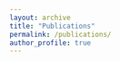 ```yaml
---
layout: archive
title: "Publications"
permalink: /publications/
author_profile: true
---
```


<!-- <span style="color:black; font-family:Georgia;">Most recent publication updates can be found on my <a style ="color:#800080;" href=""><em>[Google Scholar]</em></a> profile.</span> -->

<!-- ## 2023 -->
<!-- --------- -->
<!-- 📃 -->
<!-- Paper 01 -->
<!-- ### Accepted ✔️-->
<!-- ### Presented
---------
📃 <span style="color:#7D6E83;font-family:Trebuchet MS;">**Bengali News Abstractive Summarization: T5 Transformer and Hybrid Approach**</span><br>
<span style="color:black;font-family:Georgia">
	Khan Md Hasib, Md. Atiqur Rahman, <strong style="color:black">Mustavi Ibne Masum</strong>,  Friso De Boer, Sami Azam and Asif Kari, [DICTA 2023](https://www.dictaconference.org/)
</span>
<br> -->
<!-- 
[[<span style ="color:red"><font size="3">PDF</font></span>](
	 paper link 
		)] [[<span style ="color:red"><font size="3">Code & Dataset</font></span>](
		 git link
		)] [[<span style ="color:red"><font size="3">Presentation</font></span>](
			git file link 
			)]  -->
<!-- [<a style="color:red;" href="#" onclick="$('#dicta2023_abstract').toggle();return false;"><font size="3">Abstract</font></a>] -->
<!-- [<a style="color:red;" href="#" onclick="$('#dicta2023_bib').toggle();return false;"><font size="3">Citation bib</font></a>] -->
<!-- <div id="dicta2023_bib" class="bib" style="display:none;">
	<pre>
	@inproceedings{inproceedings,
	author = {Hasib, Khan and Rahman, Md. Atiqur and Masum, Mustavi Ibne and De Boer, Friso and Azam, Sami and Karim, Asif},
	year = {2023},
	month = {11},
	pages = {},
	title = {Bengali News Abstractive Summarization: T5 Transformer and Hybrid Approach}
	}
	</pre>
</div>

<div id="dicta2023_abstract" class="abstract" style="display:none;">
	<p style="text-align:justify; color:black;font-family:Monaco;"> 
		<font size="3">
			In today's fast-paced world, everyone wants things to happen quickly. Thanks to the internet, news spreads super fast. But not all news is important. News summarization helps by giving a short version of each news story, so readers can easily figure out what type of news they want to read. There are two main types of summarization: Abstractive Text Summarization and Extractive Text Summarization. The process of abstractive text summarization is much more complex than that of extractive text summarization. This study proposes a model for generating extractive summaries, which are then utilized as input to generate abstractive summaries. The model uses the Bengali Text Summarization (BenSumm) model for extractive summarization and the Bangla Text-to-Text Transfer Transformer (BanlaT5) for abstractive summarization. The research also compares summarization acquired straight from the BanglaT5 model with summarization obtained via the proposed model. Abstractive summarization in the Bengali language has been accomplished using the Text-to-Text Transfer Transformer(T5) in this research. Although abstractive summarization of the Bengali language has been accomplished over the years using a variety of techniques, the field of using T5 in this field has only recently been discovered, and there is still a wide range of opportunities to be explored. The study has achieved promising results.
		</font>
	</p>
</div> 

📃 <span style="font-family:Trebuchet MS;color:#7D6E83">**Bengali Image Captioning Using Vision Encoder-Decoder Model**</span><br>
<span style="color:black;font-family:Georgia">
	Tajrian Islam Ishan, Abdullah Al Noman, Raisa Rokib, <strong style="color:black">Mustavi Ibne Masum</strong>, Sifat Ahmed, Faisal Muhammad Shah, [ICCIT 2023](https://iccit.org.bd/2023/)
</span><br> -->
<!--  [[<span style ="color:red"><font size="3">PDF</font></span>]( 
	 paper link
	)] [[<span style ="color:red"><font size="3">Code & Dataset</font></span>](
		 git link 
		)] [[<span style ="color:red"><font size="3">Presentation</font></span>](
			 git file link 
			)]  -->
<!-- [<a style="color:red;" href="#" onclick="$('#ICCIT2023_abstract').toggle();return false;"><font size="3">Abstract</font></a>]
[<a style="color:red;" href="#" onclick="$('#ICCIT2023_bib').toggle();return false;"><font size="3">Citation bib</font></a>] -->
<!-- <div id="ICCIT2023_bib" class="bib" style="display:none;"> 
	<pre>
	@inproceedings{inproceedings,
	author = {Islam, Tajrian and Noman, Abdullah and Rokib, Raisa and Masum, Mustavi Ibne and Ahmed, Sifat and Shah, Faisal},
	year = {2023},
	month = {12},
	pages = {},
	title = {Bengali Image Captioning Using Vision Encoder-Decoder Model}
	}
	</pre>
</div>

<div id="ICCIT2023_abstract" class="abstract" style="display:none;">
	<p style="text-align:justify; color:black;font-family:Monaco;"> 
		<font size="3">
			Our research focuses on Bangla Image Captioning which involves generating descriptive captions for the images. To address this task, we propose a Vision Encoder-Decoder model, consisting of interconnected models for image encoding and text decoding. Previous work in this area has not explored the use of the Vision Encoder-Decoder Model specifically for Bangla Image Captioning. We have conducted several studies using two publicly available Bengali datasets, Bornon and BanCap, and merged them to create a comprehensive dataset to assess the performance of our model. Our proposed model outperforms recent developments in Bengali image captioning, delivering exceptional results in both quantitative and qualitative analyses.
		</font>
	</p>
</div> -->

<!-- Paper 02 -->
<!-- ### Under Review
--------------
⏲️ 
<span style="font-family:Trebuchet MS;color:#769FCD">**Bengali Image Captioning Using Vision Encoder-Decoder Model**</span><br>
<span style="color:black;font-family:Georgia">
	Tajrian Islam Ishan, Abdullah Al Noman, Raisa Rokib, <strong style="color:black">Mustavi Ibne Masum</strong>, Sifat Ahmed, Faisal Muhammad Shah, [ICCIT 2023](https://iccit.org.bd/2023/)
</span> -->
<!-- <span style="color:black;font-family:Georgia"><br> 
	<font size="3"><strong>Authors</strong>: Tajrian Islam Ishan, Abdullah Al Noman, Raisa Rokib, <strong style="color:black">Mustavi Ibne Masum</strong>, Sifat Ahmed, Faisal Muhammad Shah </font>
</span>
<br>
<span style="color:black;font-family:Georgia">
	<font size="3"><strong>Conference:</strong><em> The International Conference on Computer and Information Technology</em></font> ([ICCIT 2023](https://iccit.org.bd/2023/))
</span>
<br>-->
<!-- [<a style="color:red;" href="#" onclick="$('#ecce2023_abstract').toggle();return false;"><font size="3">Abstract</font></a>] [[<span style ="color:red"><font size="3">PDF</font></span>]( 
	 paper link
	)] [[<span style ="color:red"><font size="3">Code & Dataset</font></span>](
		 git link 
		)] [[<span style ="color:red"><font size="3">Presentation</font></span>](
			 git file link 
			)] [<a style="color:red;" href="#" onclick="$('#ecce2023_bib').toggle();return false;"><font size="3">Citation bib</font></a>] -->

<!-- <div id="ecce2023_bib" class="bib" style="display:none;"> 
	<pre>
	  @INPROCEEDINGS{,
	   author={},
	  booktitle={conference name}, 
	  title={Bengali Image Captioning Using Vision Encoder-Decoder Model}, 
	  year={2023},
	  volume={},
	  number={},
	  pages={1-6},
	  doi={}}
	</pre>
</div>

<div id="ecce2023_abstract" class="abstract" style="display:none;">
	<p style="text-align:justify; color:black;font-family:Monaco;"> 
		<font size="3">
			Our research focuses on Bangla Image Captioning which involves generating descriptive captions for the images. To address this task, we propose a Vision Encoder-Decoder model, consisting of interconnected models for image encoding and text decoding. Previous work in this area has not explored the use of the Vision Encoder-Decoder Model specifically for Bangla Image Captioning. We have conducted several studies using two publicly available Bengali datasets, Bornon and BanCap, and merged them to create a comprehensive dataset to assess the performance of our model. Our proposed model outperforms recent developments in Bengali image captioning, delivering exceptional results in both quantitative and qualitative analyses.
		</font>
	</p>
</div> -->

<!-- ⏲️  -->
<!-- <span style="font-family:Trebuchet MS;color:#769FCD">**GliomaCNN: An Effective Lightweight CNN Model in Assessment of Classifying Brain Tumor from Magnetic Resonance Images Using Explainable AI**</span><br>
<span style="color:black;font-family:Georgia">
	Md. Atiqur Rahman, <strong style="color:black">Mustavi Ibne Masum</strong>, Khan Md Hasib, M.F. Mridha, Sultan Alfarhood, Mejdl Safran, Dunren Che, [Cancers](https://www.mdpi.com/journal/cancers/) 
</span> -->

<!-- [<a style="color:red;" href="#" onclick="$('#ecce2023_abstract').toggle();return false;"><font size="3">Abstract</font></a>] [[<span style ="color:red"><font size="3">PDF</font></span>]( 
	 paper link
	)] [[<span style ="color:red"><font size="3">Code & Dataset</font></span>](
		 git link 
		)] [[<span style ="color:red"><font size="3">Presentation</font></span>](
			 git file link 
			)] [<a style="color:red;" href="#" onclick="$('#ecce2023_bib').toggle();return false;"><font size="3">Citation bib</font></a>] -->
<!-- 
<div id="ecce2023_bib" class="bib" style="display:none;"> 
	<pre>
	  @INPROCEEDINGS{,
	   author={},
	  booktitle={conference name}, 
	  title={GliomaCNN: An Effective Lightweight CNN Model in Assessment of Classifying Brain Tumor from Magnetic Resonance Images Using Explainable AI}, 
	  year={2023},
	  volume={},
	  number={},
	  pages={1-20},
	  doi={}}
	</pre>
</div> -->

<!-- <div id="ecce2023_abstract" class="abstract" style="display:none;">
	<p style="text-align:justify; color:black;font-family:Monaco;"> 
		<font size="3">
			Brain tumors pose a significant threat to human lives and have gained increasing attention as the tenth leading cause of global mortality. This study addresses the pressing issue of brain tumor classification using MRI. It focuses on distinguishing between Low-Grade Gliomas (LGG) and High-Grade Gliomas (HGG). LGGs are benign and typically manageable with surgical resection, while HGGs are malignant and more aggressive. The research introduces an innovative custom CNN model, GliomaCNN. GliomaCNN stands out as a lightweight CNN model compared to its predecessors. The research utilized the BraTS 2020 dataset for its experiments. Integrated with the gradient-boosting algorithm, GliomaCNN has achieved an impressive accuracy of 99.1569\%. The model's interpretability is ensured through SHAP and Grad-CAM++. They provide insights into critical decision-making regions for classification outcomes. Despite challenges in identifying tumors in images without visible signs, the model demonstrates remarkable performance in this critical medical application, offering a promising tool for accurate brain tumor diagnosis which paves the way for enhanced early detection and treatment of brain tumors.
		</font>
	</p>
</div> -->

<script src="https://bibbase.org/show?bib=https%3A%2F%2Fbibbase.org%2Fnetwork%2Ffiles%2FQnFG6c4589ffF6qpj&commas=true&titleLinks=false&jsonp=1&theme=default"></script>
